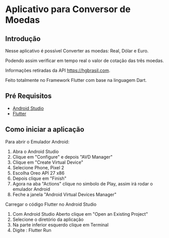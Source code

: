 # Aplicativo para Conversor de Moedas

## Introdução

Nesse aplicativo é possível Converter as moedas: Real, Dólar e Euro. 

Podendo assim verificar em tempo real o valor de cotação das três moedas. 

Informações retiradas da API https://hgbrasil.com. 

Feito totalmente no Framework Flutter com base na linguagem Dart.

## Pré Requisitos

- [Android Studio](https://developer.android.com/studio)
- [Flutter](https://flutter.dev/docs/get-started/install)

## Como iniciar a aplicação

Para abrir o Emulador Android:

01) Abra o Android Studio
2) Clique em "Configure" e depois "AVD Manager"
3) Clique em "Create Virtual Device"
4) Selecione Phone, Pixel 2
5) Escolha Oreo API 27 x86
6) Depois clique em "Finish"
7) Agora na aba "Actions" clique no simbolo de Play, assim irá rodar o emulador Android
8) Feche a janela "Android Virtual Devices Manager"

Carregar o código Flutter no Android Studio

01) Com Android Studio Aberto clique em "Open an Existing Project"
2) Selecione o diretório da aplicação
3) Na parte inferior esquerdo clique em Terminal
4) Digite : Flutter Run
